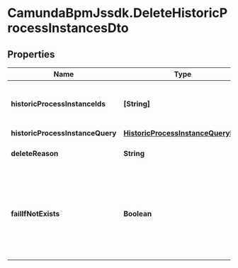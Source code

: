 # CamundaBpmJssdk.DeleteHistoricProcessInstancesDto

## Properties

Name | Type | Description | Notes
------------ | ------------- | ------------- | -------------
**historicProcessInstanceIds** | **[String]** | A list historic process instance ids to delete. | [optional] 
**historicProcessInstanceQuery** | [**HistoricProcessInstanceQueryDto**](HistoricProcessInstanceQueryDto.md) |  | [optional] 
**deleteReason** | **String** | A string with delete reason. | [optional] 
**failIfNotExists** | **Boolean** | If set to &#x60;false&#x60;, the request will still be successful if one ore more of the process ids are not found. | [optional] 


